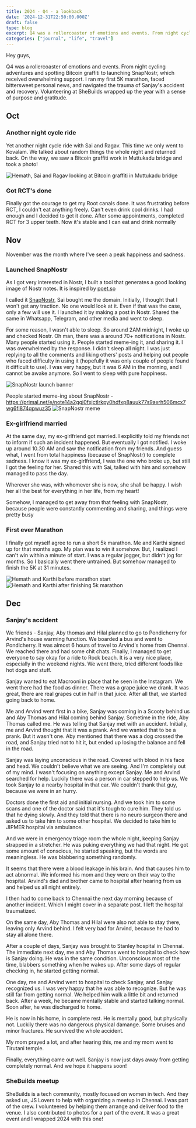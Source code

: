 ```yaml
---
title: 2024 - Q4 - a lookback
date: '2024-12-31T22:50:00.000Z'
draft: false
type: blog
excerpt: Q4 was a rollercoaster of emotions and events. From night cycling adventures and spotting Bitcoin graffiti to launching SnapNostr, which received overwhelming support. I ran my first 5K marathon, faced bittersweet personal news, and navigated the trauma of Sanjay's accident and recovery. Volunteering at SheBuilds wrapped up the year with a sense of purpose and gratitude.
categories: ["journal", "life", "travel"]
---
```


Hey guys,

Q4 was a rollercoaster of emotions and events. From night cycling adventures and spotting Bitcoin graffiti to launching SnapNostr, which received overwhelming support. I ran my first 5K marathon, faced bittersweet personal news, and navigated the trauma of Sanjay's accident and recovery. Volunteering at SheBuilds wrapped up the year with a sense of purpose and gratitude.

## Oct
### Another night cycle ride
Yet another night cycle ride with Sai and Ragav. This time we only went to Kovalam. We talked about random things the whole night and returned back. On the way, we saw a Bitcoin graffiti work in Muttukadu bridge and took a photo!

![Hemath, Sai and Ragav looking at Bitcoin graffiti in Muttukadu bridge](/images/2024-lookback/hemath-sai-ragav-looking-at-bitcoin-graffiti-near-muttukaadu-bridge.jpeg)

### Got RCT's done
Finally got the courage to get my Root canals done. It was frustrating before RCT, I couldn't eat anything freely. Can't even drink cool drinks. I had enough and I decided to get it done. After some appointments, completed RCT for 3 upper teeth. Now it's stable and I can eat and drink normally

## Nov
November was the month where I've seen a peak happiness and sadness.

### Launched SnapNostr
As I got very interested in Nostr, I built a tool that generates a good looking image of Nostr notes. It is inspired by [poet.so](https://poet.so)

I called it [SnapNostr](https://snapnostr.app), Sai bought me the domain. Initially, I thought that I won't get any traction. No one would look at it. Even if that was the case, only a few will use it. I launched it by making a post in Nostr. Shared the same in Whatsapp, Telegram, and other media and went to sleep.

For some reason, I wasn't able to sleep. So around 2AM midnight, I woke up and checked Nostr. Oh man, there was a around 70+ notifications in Nostr. Many people started using it. People started meme-ing it, and sharing it. I was overwhelmed by the response. I didn't sleep all night. I was just replying to all the comments and liking others' posts and helping out people who faced difficulty in using it (hopefully it was only couple of people found it difficult to use). I was very happy, but it was 6 AM in the morning, and I cannot be awake anymore. So I went to sleep with pure happiness.

![SnapNostr launch banner](/images/2024-lookback/Snapnostr-banner.png)

People started meme-ing about SnapNostr - https://primal.net/e/note14a2ggj0fxjctlrkpy0hdfxp8auuk77s9axrh506mcx7wg6fl874qpwuz35
![SnapNostr meme](/images/2024-lookback/snapnostr-meme.jpeg)

### Ex-girlfriend married
At the same day, my ex-girlfriend got married. I explicitly told my friends not to inform if such an incident happened. But eventually I got notified. I woke up around 10.30 AM and saw the notification from my friends. And guess what, I went from total happiness (because of SnapNostr) to complete sadness. I know it was my ex-girlfriend, I was the one who broke up, but still I got the feeling for her. Shared this with Sai, talked with him and somehow managed to pass the day.

Wherever she was, with whomever she is now, she shall be happy. I wish her all the best for everything in her life, from my heart!

Somehow, I managed to get away from that feeling with SnapNostr, because people were constantly commenting and sharing, and things were pretty busy

### First ever Marathon
I finally got myself agree to run a short 5k marathon. Me and Karthi signed up for that months ago. My plan was to win it somehow. But, I realized I can't win within a minute of start. I was a regular jogger, but didn't jog for months. So I basically went there untrained. But somehow managed to finish the 5K at 31 minutes.

![Hemath and Karthi before marathon start](/images/2024-lookback/hemath-karthi-before-5k-marathon.jpeg)
![Hemath and Karthi after finishing 5k marathon](/images/2024-lookback/hemath-karthi-after-finishing-5k-marathon.jpeg)

## Dec
### Sanjay's accident
We friends - Sanjay, Aby thomas and Hilal planned to go to Pondicherry for Arvind's house warming function. We boarded a bus and went to Pondicherry. It was almost 6 hours of travel to Arvind's home from Chennai. We reached there and had some chit chats. Finally, I managed to get everyone to say okay for a ride to Rock beach. It is a very nice place, especially in the weekend nights. We went there, tried different foods like hot dogs and stuff.

Sanjay wanted to eat Macrooni in place that he seen in the Instagram. We went there had the food as dinner. There was a grape juice we drank. It was great, there are real grapes cut in half in that juice. After all that, we started going back to home.

Me and Arvind went first in a bike, Sanjay was coming in a Scooty behind us and Aby Thomas and Hilal coming behind Sanjay. Sometime in the ride, Aby Thomas called me. He was telling that Sanjay met with an accident. Initially, me and Arvind thought that it was a prank. And we wanted that to be a prank. But it wasn't one. Aby mentioned that there was a dog crossed the road, and Sanjay tried not to hit it, but ended up losing the balance and fell in the road.

Sanjay was laying unconscious in the road. Covered with blood in his face and head. We couldn't believe what we are seeing. And I'm completely out of my mind. I wasn't focusing on anything except Sanjay. Me and Arvind searched for help. Luckily there was a person in car stepped to help us. We took Sanjay to a nearby hospital in that car. We couldn't thank that guy, because we were in an hurry.

Doctors done the first aid and initial nursing. And we took him to some scans and one of the doctor said that it's tough to cure him. They told us that he dying slowly. And they told that there is no neuro surgeon there and asked us to take him to some other hospital. We decided to take him to JIPMER hospital via ambulance.

And we were in emergency triage room the whole night, keeping Sanjay strapped in a stretcher. He was puking everything we had that night. He got some amount of conscious, he started speaking, but the words are meaningless. He was blabbering something randomly.

It seems that there were a blood leakage in his brain. And that causes him to act abnormal. We informed his mom and they were on their way to the hospital. Arvind's dad and brother came to hospital after hearing from us and helped us all night entirely.

I then had to come back to Chennai the next day morning because of another incident. Which I might cover in a separate post. I left the hospital traumatized.

On the same day, Aby Thomas and Hilal were also not able to stay there, leaving only Arvind behind. I felt very bad for Arvind, because he had to stay all alone there.

After a couple of days, Sanjay was brought to Stanley hospital in Chennai. The immediate next day, me and Aby Thomas went to hospital to check how is Sanjay doing. He was in the same condition. Unconscious most of the time, blabbers something when he wakes up. After some days of regular checking in, he started getting normal.

One day, me and Arvind went to hospital to check Sanjay, and Sanjay recognized us. I was very happy that he was able to recognize. But he was still far from getting normal. We helped him walk a little bit and returned back. After a week, he became mentally stable and started talking normal. Soon after, he was discharged to home.

He is now in his home, in complete rest. He is mentally good, but physically not. Luckily there was no dangerous physical damange. Some bruises and minor fractures. He survived the whole accident.

My mom prayed a lot, and after hearing this, me and my mom went to Tirutani temple.

Finally, everything came out well. Sanjay is now just days away from getting completely normal. And we hope it happens soon!

### SheBuilds meetup
SheBuilds is a tech community, mostly focused on women in tech. And they asked us, JS Lovers to help with organizing a meetup in Chennai. I was part of the crew. I volunteered by helping them arrange and deliver food to the venue. I also contributed to photos for a part of the event. It was a great event and I wrapped 2024 with this one!
